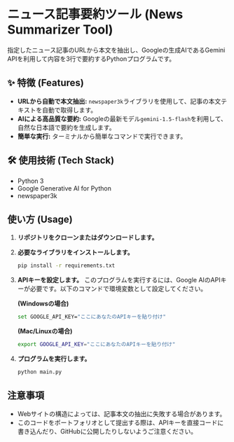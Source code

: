 # ニュース記事要約ツール (News Summarizer Tool)

指定したニュース記事のURLから本文を抽出し、Googleの生成AIであるGemini APIを利用して内容を3行で要約するPythonプログラムです。

## ✨ 特徴 (Features)

* **URLから自動で本文抽出:** `newspaper3k`ライブラリを使用して、記事の本文テキストを自動で取得します。
* **AIによる高品質な要約:** Googleの最新モデル`gemini-1.5-flash`を利用して、自然な日本語で要約を生成します。
* **簡単な実行:** ターミナルから簡単なコマンドで実行できます。

## 🛠️ 使用技術 (Tech Stack)

* Python 3
* Google Generative AI for Python
* newspaper3k

## 使い方 (Usage)

1.  **リポジトリをクローンまたはダウンロードします。**

2.  **必要なライブラリをインストールします。**
    ```bash
    pip install -r requirements.txt
    ```

3.  **APIキーを設定します。**
    このプログラムを実行するには、Google AIのAPIキーが必要です。以下のコマンドで環境変数として設定してください。
    
    **(Windowsの場合)**
    ```bash
    set GOOGLE_API_KEY="ここにあなたのAPIキーを貼り付け"
    ```
    **(Mac/Linuxの場合)**
    ```bash
    export GOOGLE_API_KEY="ここにあなたのAPIキーを貼り付け"
    ```

4.  **プログラムを実行します。**
    ```bash
    python main.py
    ```

## 注意事項

* Webサイトの構造によっては、記事本文の抽出に失敗する場合があります。
* このコードをポートフォリオとして提出する際は、APIキーを直接コードに書き込んだり、GitHubに公開したりしないようご注意ください。
